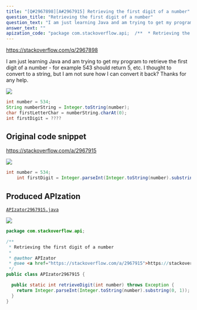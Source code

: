 ```yaml
---
title: "[Q#2967898][A#2967915] Retrieving the first digit of a number"
question_title: "Retrieving the first digit of a number"
question_text: "I am just learning Java and am trying to get my program to retrieve the first digit of a number - for example 543 should return 5, etc. I thought to convert to a string, but I am not sure how I can convert it back? Thanks for any help."
answer_text: ""
apization_code: "package com.stackoverflow.api;  /**  * Retrieving the first digit of a number  *  * @author APIzator  * @see <a href=\"https://stackoverflow.com/a/2967915\">https://stackoverflow.com/a/2967915</a>  */ public class APIzator2967915 {    public static int retrieveDigit(int number) throws Exception {     return Integer.parseInt(Integer.toString(number).substring(0, 1));   } }"
---
```


https://stackoverflow.com/q/2967898

I am just learning Java and am trying to get my program to retrieve the first digit of a number - for example 543 should return 5, etc. I thought to convert to a string, but I am not sure how I can convert it back? Thanks for any help.


<div class="code-logo"><img src="/stackoverflow.png" /></div>

```java
int number = 534;
String numberString = Integer.toString(number);
char firstLetterChar = numberString.charAt(0);
int firstDigit = ????
```


## Original code snippet

https://stackoverflow.com/a/2967915



<div class="code-logo"><img src="/stackoverflow.png" /></div>

```java
int number = 534;
    int firstDigit = Integer.parseInt(Integer.toString(number).substring(0, 1));
```

## Produced APIzation

[`APIzator2967915.java`](https://github.com/pasqualesalza/apization-temp/raw/main/data/search/APIzator2967915.java)

<div class="code-logo"><img src="/apizator.png" /></div>

```java
package com.stackoverflow.api;

/**
 * Retrieving the first digit of a number
 *
 * @author APIzator
 * @see <a href="https://stackoverflow.com/a/2967915">https://stackoverflow.com/a/2967915</a>
 */
public class APIzator2967915 {

  public static int retrieveDigit(int number) throws Exception {
    return Integer.parseInt(Integer.toString(number).substring(0, 1));
  }
}

```